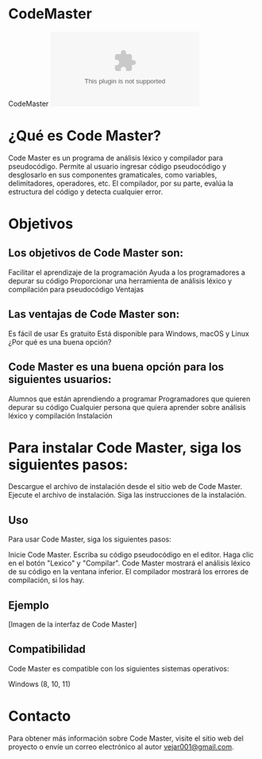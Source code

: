 # CodeMaster

  CodeMaster
  [![Instalador de code Master](/CodeMaster_Instalador.exe)](/CodeMaster_Instalador.exe "Instalador de CodeMaster")
  
#  ¿Qué es Code Master?

Code Master es un programa de análisis léxico y compilador para pseudocódigo. Permite al usuario ingresar código pseudocódigo y desglosarlo en sus componentes gramaticales, como variables, delimitadores, operadores, etc. El compilador, por su parte, evalúa la estructura del código y detecta cualquier error.

# Objetivos

## Los objetivos de Code Master son:

Facilitar el aprendizaje de la programación
Ayuda a los programadores a depurar su código
Proporcionar una herramienta de análisis léxico y compilación para pseudocódigo
Ventajas

## Las ventajas de Code Master son:

Es fácil de usar
Es gratuito
Está disponible para Windows, macOS y Linux
¿Por qué es una buena opción?

## Code Master es una buena opción para los siguientes usuarios:

Alumnos que están aprendiendo a programar
Programadores que quieren depurar su código
Cualquier persona que quiera aprender sobre análisis léxico y compilación
Instalación

# Para instalar Code Master, siga los siguientes pasos:

Descargue el archivo de instalación desde el sitio web de Code Master.
Ejecute el archivo de instalación.
Siga las instrucciones de la instalación.

## Uso
Para usar Code Master, siga los siguientes pasos:

Inicie Code Master.
Escriba su código pseudocódigo en el editor.
Haga clic en el botón "Lexico" y "Compilar".
Code Master mostrará el análisis léxico de su código en la ventana inferior. El compilador mostrará los errores de compilación, si los hay.

## Ejemplo

[Imagen de la interfaz de Code Master]

## Compatibilidad

Code Master es compatible con los siguientes sistemas operativos:

Windows (8, 10, 11)


# Contacto

Para obtener más información sobre Code Master, visite el sitio web del proyecto o envíe un correo electrónico al autor
vejar001@gmail.com.

